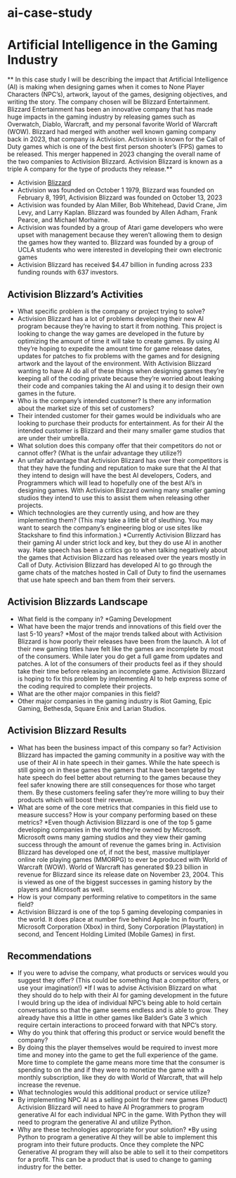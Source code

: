 # ai-case-study

# Artificial Intelligence in the Gaming Industry
** In this case study I will be describing the impact that Artificial Intelligence (AI) is making when designing games when it comes to None Player Characters (NPC’s), artwork, layout of the games, designing objectives, and writing the story. The company chosen will be Blizzard Entertainment. Blizzard Entertainment has been an innovative company that has made huge impacts in the gaming industry by releasing games such as Overwatch, Diablo, Warcraft, and my personal favorite World of Warcraft (WOW). Blizzard had merged with another well known gaming company back in 2023, that company is Activision. Activision is known for the Call of Duty games which is one of the best first person shooter’s (FPS) games to be released. This merger happened in 2023 changing the overall name of the two companies to Activision Blizzard. Activision Blizzard is known as a triple A company for the type of products they release.**
* Activision [Blizzard](https://www.activisionblizzard.com/)
* Activision was founded on October 1 1979, Blizzard was founded on February 8, 1991, Activision Blizzard was founded on October 13, 2023
* Activision was founded by Alan Miller, Bob Whitehead, David Crane, Jim Levy, and Larry Kaplan. Blizzard was founded by Allen Adham, Frank Pearce, and Michael Morhaime.
* Activision was founded by a group of Atari game developers who were upset with management because they weren’t allowing them to design the games how they wanted to. Blizzard was founded by a group of UCLA students who were interested in developing their own electronic games
* Activision Blizzard has received $4.47 billion in funding across 233 funding rounds with 637 investors.
## Activision Blizzard’s Activities
* What specific problem is the company or project trying to solve?
* Activision Blizzard has a lot of problems developing their new AI program because they’re having to start it from nothing. This project is looking to change the way games are developed in the future by optimizing the amount of time it will take to create games. By using AI they’re hoping to expedite the amount time for game release dates, updates for patches to fix problems with the games and for designing artwork and the layout of the environment. With Activision Blizzard wanting to have AI do all of these things when designing games they’re keeping all of the coding private because they’re worried about leaking their code and companies taking the AI and using it to design their own games in the future.
* Who is the company’s intended customer? Is there any information about the market size of this set of customers?
* Their intended customer for their games would be individuals who are looking to purchase their products for entertainment. As for their AI the intended customer is Blizzard and their many smaller game studios that are under their umbrella.
* What solution does this company offer that their competitors do not or cannot offer? (What is the unfair advantage they utilize?)
* An unfair advantage that Activision Blizzard has over their competitors is that they have the funding and reputation to make sure that the AI that they intend to design will have the best AI developers, Coders, and Programmers which will lead to hopefully one of the best AI’s in designing games. With Activision Blizzard owning many smaller gaming studios they intend to use this to assist them when releasing other projects.
* Which technologies are they currently using, and how are they implementing them? (This may take a little bit of sleuthing. You may want to search the company’s engineering blog or use sites like Stackshare to find this information.)
*Currently Activision Blizzard has their gaming AI under strict lock and key, but they do use AI in another way. Hate speech has been a critics go to when talking negatively about the games that Activision Blizzard has released over the years mostly in Call of Duty. Activision Blizzard has developed AI to go through the game chats of the matches hosted in Call of Duty to find the usernames that use hate speech and ban them from their servers.
## Activision Blizzards Landscape
* What field is the company in?
*Gaming Development
* What have been the major trends and innovations of this field over the last 5-10 years?
*Most of the major trends talked about with Activision Blizzard is how poorly their releases have been from the launch. A lot of their new gaming titles have felt like the games are incomplete by most of the consumers. While later you do get a full game from updates and patches. A lot of the consumers of their products feel as if they should take their time before releasing an incomplete game. Activision Blizzard is hoping to fix this problem by implementing AI to help express some of the coding required to complete their projects.
* What are the other major companies in this field?
* Other major companies in the gaming industry is Riot Gaming, Epic Gaming, Bethesda, Square Enix and Larian Studios.
## Activision Blizzard Results
* What has been the business impact of this company so far?
Activision Blizzard has impacted the gaming community in a positive way with the use of their AI in hate speech in their games. While the hate speech is still going on in these games the gamers that have been targeted by hate speech do feel better about returning to the games because they feel safer knowing there are still consequences for those who target them. By these customers feeling safer they’re more willing to buy their products which will boost their revenue.
* What are some of the core metrics that companies in this field use to measure success? How is your company performing based on these metrics?
*Even though Activision Blizzard is one of the top 5 game developing companies in the world they’re owned by Microsoft. Microsoft owns many gaming studios and they view their gaming success through the amount of revenue the games bring in. Activision Blizzard has developed one of, if not the best, massive multiplayer online role playing games (MMORPG) to ever be produced with World of Warcraft (WOW). World of Warcraft has generated $9.23 billion in revenue for Blizzard since its release date on November 23, 2004. This is viewed as one of the biggest successes in gaming history by the players and Microsoft as well.
* How is your company performing relative to competitors in the same field?
* Activision Blizzard is one of the top 5 gaming developing companies in the world. It does place at number five behind Apple Inc in fourth, Microsoft Corporation (Xbox) in third, Sony Corporation (Playstation) in second, and Tencent Holding Limited (Mobile Games) in first.
## Recommendations
* If you were to advise the company, what products or services would you suggest they offer? (This could be something that a competitor offers, or use your imagination!)
*If I was to advise Activision Blizzard on what they should do to help with their AI for gaming development in the future I would bring up the idea of individual NPC’s being able to hold certain conversations so that the game seems endless and is able to grow. They already have this a little in other games like Balder’s Gate 3 which require certain interactions to proceed forward with that NPC’s story.
* Why do you think that offering this product or service would benefit the company?
* By doing this the player themselves would be required to invest more time and money into the game to get the full experience of the game. More time to complete the game means more time that the consumer is spending to on the and if they were to monetize the game with a monthly subscription, like they do with World of Warcraft, that will help increase the revenue.
* What technologies would this additional product or service utilize?
* By implementing NPC AI as a selling point for their new games (Product) Activision Blizzard will need to have AI Programmers to program generative AI for each individual NPC in the game. With Python they will need to program the generative AI and utilize Python.
* Why are these technologies appropriate for your solution?
*By using Python to program a generative AI they will be able to implement this program into their future products. Once they complete the NPC Generative AI program they will also be able to sell it to their competitors for a profit. This can be a product that is used to change to gaming industry for the better.

